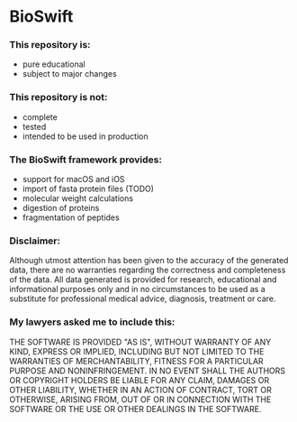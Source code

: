 # BioSwift

### This repository is:
- pure educational
- subject to major changes

### This repository is not:
- complete
- tested
- intended to be used in production

### The BioSwift framework provides:
- support for macOS and iOS
- import of fasta protein files (TODO)
- molecular weight calculations
- digestion of proteins
- fragmentation of peptides

### Disclaimer:
Although utmost attention has been given to the accuracy of the generated data, there are no warranties regarding the correctness and completeness of the data. All data generated is provided for research, educational and informational purposes only and in no circumstances to be used as a substitute for professional medical advice, diagnosis, treatment or care.

### My lawyers asked me to include this:
THE SOFTWARE IS PROVIDED "AS IS", WITHOUT WARRANTY OF ANY KIND, EXPRESS OR IMPLIED, INCLUDING BUT NOT LIMITED TO THE WARRANTIES OF  MERCHANTABILITY, FITNESS FOR A PARTICULAR PURPOSE AND NONINFRINGEMENT. IN NO EVENT SHALL THE AUTHORS OR COPYRIGHT HOLDERS BE LIABLE FOR ANY CLAIM, DAMAGES OR OTHER LIABILITY, WHETHER IN AN ACTION OF CONTRACT, TORT OR OTHERWISE, ARISING FROM, OUT OF OR IN CONNECTION WITH THE SOFTWARE OR THE USE OR OTHER DEALINGS IN THE SOFTWARE.
